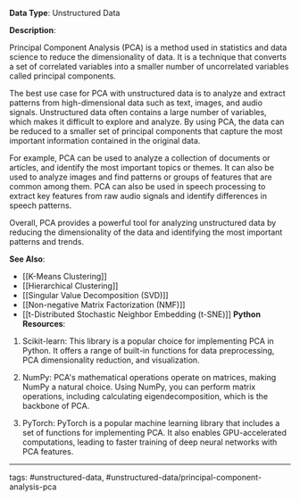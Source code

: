 **Data Type**: Unstructured Data

**Description**:

Principal Component Analysis (PCA) is a method used in statistics and data science to reduce the dimensionality of data. It is a technique that converts a set of correlated variables into a smaller number of uncorrelated variables called principal components. 

The best use case for PCA with unstructured data is to analyze and extract patterns from high-dimensional data such as text, images, and audio signals. Unstructured data often contains a large number of variables, which makes it difficult to explore and analyze. By using PCA, the data can be reduced to a smaller set of principal components that capture the most important information contained in the original data. 

For example, PCA can be used to analyze a collection of documents or articles, and identify the most important topics or themes. It can also be used to analyze images and find patterns or groups of features that are common among them. PCA can also be used in speech processing to extract key features from raw audio signals and identify differences in speech patterns. 

Overall, PCA provides a powerful tool for analyzing unstructured data by reducing the dimensionality of the data and identifying the most important patterns and trends.

**See Also**:

- [[K-Means Clustering]]
- [[Hierarchical Clustering]]
- [[Singular Value Decomposition (SVD)]]
- [[Non-negative Matrix Factorization (NMF)]]
- [[t-Distributed Stochastic Neighbor Embedding (t-SNE)]]
**Python Resources**:

1. Scikit-learn: This library is a popular choice for implementing PCA in Python. It offers a range of built-in functions for data preprocessing, PCA dimensionality reduction, and visualization.

2. NumPy: PCA's mathematical operations operate on matrices, making NumPy a natural choice. Using NumPy, you can perform matrix operations, including calculating eigendecomposition, which is the backbone of PCA.

3. PyTorch: PyTorch is a popular machine learning library that includes a set of functions for implementing PCA. It also enables GPU-accelerated computations, leading to faster training of deep neural networks with PCA features.


---
tags: #unstructured-data, #unstructured-data/principal-component-analysis-pca
